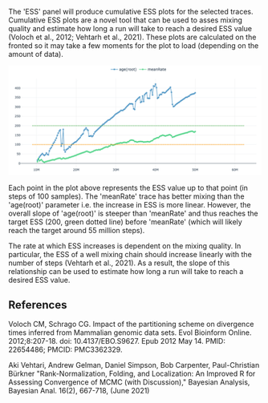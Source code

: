 The 'ESS' panel will produce cumulative ESS plots for the selected traces. Cumulative ESS plots are a novel tool that can be used to asses mixing quality and estimate how long a run will take to reach a desired ESS value (Voloch et al., 2012; Vehtarh et al., 2021). These plots are calculated on the fronted so it may take a few moments for the plot to load (depending on the amount of data). 

![](../images/cumulativeESS.png)

Each point in the plot above represents the ESS value up to that point (in steps of 100 samples). The 'meanRate' trace has better mixing than the 'age(root)' parameter i.e. the increase in ESS is more linear. However, the overall slope of 'age(root)' is steeper than 'meanRate' and thus reaches the target ESS (200, green dotted line) before 'meanRate' (which will likely reach the target around 55 million steps).

The rate at which ESS increases is dependent on the mixing quality. In particular, the ESS of a well mixing chain should increase linearly with the number of steps (Vehtarh et al., 2021). As a result, the slope of this relationship can be used to estimate how long a run will take to reach a desired ESS value. 

## References
Voloch CM, Schrago CG. Impact of the partitioning scheme on divergence times inferred from Mammalian genomic data sets. Evol Bioinform Online. 2012;8:207-18. doi: 10.4137/EBO.S9627. Epub 2012 May 14. PMID: 22654486; PMCID: PMC3362329.

Aki Vehtari, Andrew Gelman, Daniel Simpson, Bob Carpenter, Paul-Christian Bürkner "Rank-Normalization, Folding, and Localization: An Improved R for Assessing Convergence of MCMC (with Discussion)," Bayesian Analysis, Bayesian Anal. 16(2), 667-718, (June 2021)